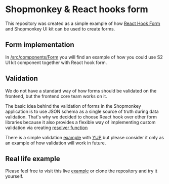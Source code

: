 # Shopmonkey & React hooks form

This repository was created as a simple example of how [React Hook Form](https://react-hook-form.com/) and Shopmonkey UI kit can be used to create forms.

## Form implementation
In [/src/components/Form](https://github.com/adrobenyuk/forms/blob/master/src/components/Form/Form.tsx) you will find an example of how you could use S2 UI kit component together with React hook form.

## Validation
We do not have a standard way of how forms should be validated on the frontend, but the frontend core team works on it.

The basic idea behind the validation of forms in the Shopmonkey application is to use JSON schema as a single source of truth during data validation. That's why we decided to choose React hook over other form libraries because it also provides a flexible way of implementing custom validation via creating [resolver function](https://github.com/react-hook-form/resolvers)

There is a simple validation [example](https://github.com/adrobenyuk/forms/blob/master/src/components/Form/validation.ts) with [YUP](https://github.com/jquense/yup) but please consider it only as an example of how validation will work in future.

## Real life example

Please feel free to visit this live [example](https://shopmonkey-form.web.app/) or clone the repository and try it yourself.